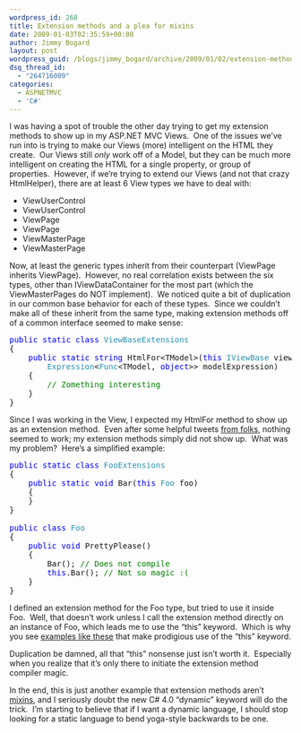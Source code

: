 ```yaml
---
wordpress_id: 268
title: Extension methods and a plea for mixins
date: 2009-01-03T02:35:59+00:00
author: Jimmy Bogard
layout: post
wordpress_guid: /blogs/jimmy_bogard/archive/2009/01/02/extension-methods-and-a-plea-for-mixins.aspx
dsq_thread_id:
  - "264716009"
categories:
  - ASPNETMVC
  - 'C#'
---
```

I was having a spot of trouble the other day trying to get my extension methods to show up in my ASP.NET MVC Views.&#160; One of the issues we’ve run into is trying to make our Views (more) intelligent on the HTML they create.&#160; Our Views still _only_ work off of a Model, but they can be much more intelligent on creating the HTML for a single property, or group of properties.&#160; However, if we’re trying to extend our Views (and not that crazy HtmlHelper), there are at least 6 View types we have to deal with:

  * ViewUserControl
  * ViewUserControl<TModel>
  * ViewPage
  * ViewPage<TModel>
  * ViewMasterPage
  * ViewMasterPage<TModel>

Now, at least the generic types inherit from their counterpart (ViewPage<TModel> inherits ViewPage).&#160; However, no real correlation exists between the six types, other than IViewDataContainer for the most part (which the ViewMasterPages do NOT implement).&#160; We noticed quite a bit of duplication in our common base behavior for each of these types.&#160; Since we couldn’t make all of these inherit from the same type, making extension methods off of a common interface seemed to make sense:

<pre><span style="color: blue">public static class </span><span style="color: #2b91af">ViewBaseExtensions
</span>{
    <span style="color: blue">public static string </span>HtmlFor&lt;TModel&gt;(<span style="color: blue">this </span><span style="color: #2b91af">IViewBase </span>view, 
        <span style="color: #2b91af">Expression</span>&lt;<span style="color: #2b91af">Func</span>&lt;TModel, <span style="color: blue">object</span>&gt;&gt; modelExpression)
    {
        <span style="color: green">// Zomething interesting
    </span>}
}</pre>

[](http://11011.net/software/vspaste)

Since I was working in the View, I expected my HtmlFor method to show up as an extension method.&#160; Even after some helpful tweets [from folks](http://blog.lozanotek.com/), nothing seemed to work; my extension methods simply did not show up.&#160; What was my problem?&#160; Here’s a simplified example:

<pre><span style="color: blue">public static class </span><span style="color: #2b91af">FooExtensions
</span>{
    <span style="color: blue">public static void </span>Bar(<span style="color: blue">this </span><span style="color: #2b91af">Foo </span>foo)
    {
    }
}

<span style="color: blue">public class </span><span style="color: #2b91af">Foo
</span>{
    <span style="color: blue">public void </span>PrettyPlease()
    {
        Bar(); <span style="color: green">// Does not compile
        </span><span style="color: blue">this</span>.Bar(); <span style="color: green">// Not so magic :(
    </span>}
}</pre>

[](http://11011.net/software/vspaste)

I defined an extension method for the Foo type, but tried to use it inside Foo.&#160; Well, that doesn’t work unless I call the extension method directly on an instance of Foo, which leads me to use the “this” keyword.&#160; Which is why you see [examples like these](http://lunaverse.wordpress.com/2008/11/24/mvcfluenthtml-fluent-html-interface-for-ms-mvc/) that make prodigious use of the “this” keyword.

Duplication be damned, all that “this” nonsense just isn’t worth it.&#160; Especially when you realize that it’s only there to initiate the extension method compiler magic.

In the end, this is just another example that extension methods aren’t [mixins](http://en.wikipedia.org/wiki/Mixin), and I seriously doubt the new C# 4.0 “dynamic” keyword will do the trick.&#160; I’m starting to believe that if I want a dynamic language, I should stop looking for a static language to bend yoga-style backwards to be one.